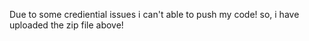 Due to some crediential issues i can't able to push my code! so, i have uploaded the zip file above!
